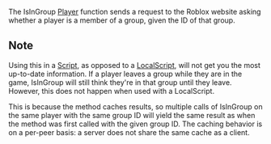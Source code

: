 The IsInGroup [Player](https://developer.roblox.com/en-us/api-reference/class/Player) function sends a request to the Roblox website asking whether a player is a member of a group, given the ID of that group.

Note
----

Using this in a [Script](https://developer.roblox.com/en-us/api-reference/class/Script), as opposed to a [LocalScript](https://developer.roblox.com/en-us/api-reference/class/LocalScript), will not get you the most up-to-date information. If a player leaves a group while they are in the game, IsInGroup will still think they're in that group until they leave. However, this does not happen when used with a LocalScript.

This is because the method caches results, so multiple calls of IsInGroup on the same player with the same group ID will yield the same result as when the method was first called with the given group ID. The caching behavior is on a per-peer basis: a server does not share the same cache as a client.